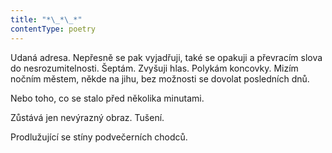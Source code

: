 ```yaml
---
title: "*\_*\_*"
contentType: poetry
---
```


<section>

Udaná adresa. Nepřesně se pak vyjadřuji, také se opakuji a převracím slova do nesrozumitelnosti. Šeptám. Zvyšuji hlas. Polykám koncovky. Mizím nočním městem, někde na jihu, bez možnosti se dovolat posledních dnů.

Nebo toho, co se stalo před několika minutami.

Zůstává jen nevýrazný obraz. Tušení.

Prodlužující se stíny podvečerních chodců.

</section>
